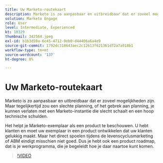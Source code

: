 ```yaml
---
title: Uw Marketo-routekaart
description: Marketo is zo aanpasbaar en uitbreidbaar dat er zoveel mogelijkheden zijn. Maar tegelijkertijd kan slechte planning, of het gebrek aan planning, u met ... verlaten (de beschrijvingen zouden tussen 60 en 160 karakters moeten zijn)
solution: Marketo Engage
role: User
level: Intermediate, Experienced
kt: 10329
thumbnail: 342564.jpeg
exl-id: b1b3d59a-6c45-4712-9eb8-d44406a6a4e9
source-git-commit: 1792dc318643aec2c12613f621361d72a7a918b1
workflow-type: tm+mt
source-wordcount: '137'
ht-degree: 0%

---
```


# Uw Marketo-routekaart

Marketo is zo aanpasbaar en uitbreidbaar dat er zoveel mogelijkheden zijn. Maar tegelijkertijd zou een slechte planning, of het gebrek aan planning, je kunnen verlaten met een Marketo-instantie die slecht schaalt en een hoop technische schulden.

Het helpt je Marketo-exemplaar als een product te beschouwen. U hebt klanten en moet uw exemplaar in een product ontwikkelen dat uw klanten gelukkig maakt. Maar het direct spoelen tijdens de levenscyclusmarketing of ABM eindigt misschien niet goed. Dus je hebt ook een product roadmap, dat is je werkprogramma, die je begeleidt hoe je daar naartoe kunt komen.

>[!VIDEO](https://video.tv.adobe.com/v/342564/?quality=12&learn=on)
